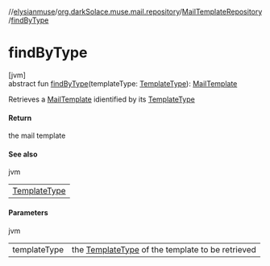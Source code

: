 //[elysianmuse](../../../index.md)/[org.darkSolace.muse.mail.repository](../index.md)/[MailTemplateRepository](index.md)/[findByType](find-by-type.md)

# findByType

[jvm]\
abstract fun [findByType](find-by-type.md)(templateType: [TemplateType](../../org.darkSolace.muse.mail.model/-template-type/index.md)): [MailTemplate](../../org.darkSolace.muse.mail.model/-mail-template/index.md)

Retrieves a [MailTemplate](../../org.darkSolace.muse.mail.model/-mail-template/index.md) idientified by its [TemplateType](../../org.darkSolace.muse.mail.model/-template-type/index.md)

#### Return

the mail template

#### See also

jvm

|                                                                              |
|------------------------------------------------------------------------------|
| [TemplateType](../../org.darkSolace.muse.mail.model/-template-type/index.md) |

#### Parameters

jvm

| | |
|---|---|
| templateType | the [TemplateType](../../org.darkSolace.muse.mail.model/-template-type/index.md) of the template to be retrieved |
